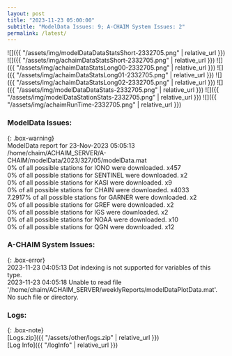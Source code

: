 ```yaml
---
layout: post
title: "2023-11-23 05:00:00"
subtitle: "ModelData Issues: 9; A-CHAIM System Issues: 2"
permalink: /latest/
---
```


![]({{ "/assets/img/modelDataDataStatsShort-2332705.png" | relative_url }})
![]({{ "/assets/img/achaimDataStatsShort-2332705.png" | relative_url }})
![]({{ "/assets/img/achaimDataStatsLong00-2332705.png" | relative_url }})
![]({{ "/assets/img/achaimDataStatsLong01-2332705.png" | relative_url }})
![]({{ "/assets/img/achaimDataStatsLong02-2332705.png" | relative_url }})
![]({{ "/assets/img/modelDataDataStats-2332705.png" | relative_url }})
![]({{ "/assets/img/modelDataStationStats-2332705.png" | relative_url }})
![]({{ "/assets/img/achaimRunTime-2332705.png" | relative_url }})


### ModelData Issues:  
  
{: .box-warning}  
 ModelData report for 23-Nov-2023 05:05:13   
 /home/chaim/ACHAIM_SERVER/A-CHAIM/modelData/2023/327/05/modelData.mat   
 0% of all possible stations for IONO were downloaded. x457   
 0% of all possible stations for SENTINEL were downloaded. x2   
 0% of all possible stations for KASI were downloaded. x9   
 0% of all possible stations for CHAIN were downloaded. x4033   
 7.2917% of all possible stations for GARNER were downloaded. x2   
 0% of all possible stations for GREF were downloaded. x2   
 0% of all possible stations for IGS were downloaded. x2   
 0% of all possible stations for NOAA were downloaded. x10   
 0% of all possible stations for QGN were downloaded. x12   
  
### A-CHAIM System Issues:  
  
{: .box-error}  
2023-11-23 04:05:13 Dot indexing is not supported for variables of this type.  
2023-11-23 04:05:18 Unable to read file '/home/chaim/ACHAIM_SERVER/weeklyReports/modelDataPlotData.mat'. No such file or directory.  

### Logs:  
  
{: .box-note}  
[Logs.zip]({{ "/assets/other/logs.zip" | relative_url }})  
[Log Info]({{ "/logInfo" | relative_url }})  
